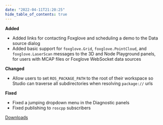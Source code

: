 ```yaml
---
date: "2022-04-11T21:20:25"
hide_table_of_contents: true
---
```

**Added**
- Added links for contacting Foxglove and scheduling a demo to the Data source dialog
- Added basic support for `foxglove.Grid`, `foxglove.PointCloud`, and `foxglove.LaserScan` messages to the 3D and Node Playground panels, for users with MCAP files or Foxglove WebSocket data sources

**Changed**
- Allow users to set `ROS_PACKAGE_PATH` to the root of their workspace so Studio can traverse all subdirectories when resolving `package://` urls

**Fixed**
- Fixed a jumping dropdown menu in the Diagnostic panels
- Fixed publishing to `roscpp` subscribers
<!-- truncate -->
[Downloads](https://github.com/foxglove/studio/releases/tag/v1.7.0)
